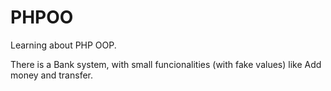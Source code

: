 # PHPOO
Learning about PHP OOP. 

There is a Bank system, with small funcionalities (with fake values) like Add money and transfer.
